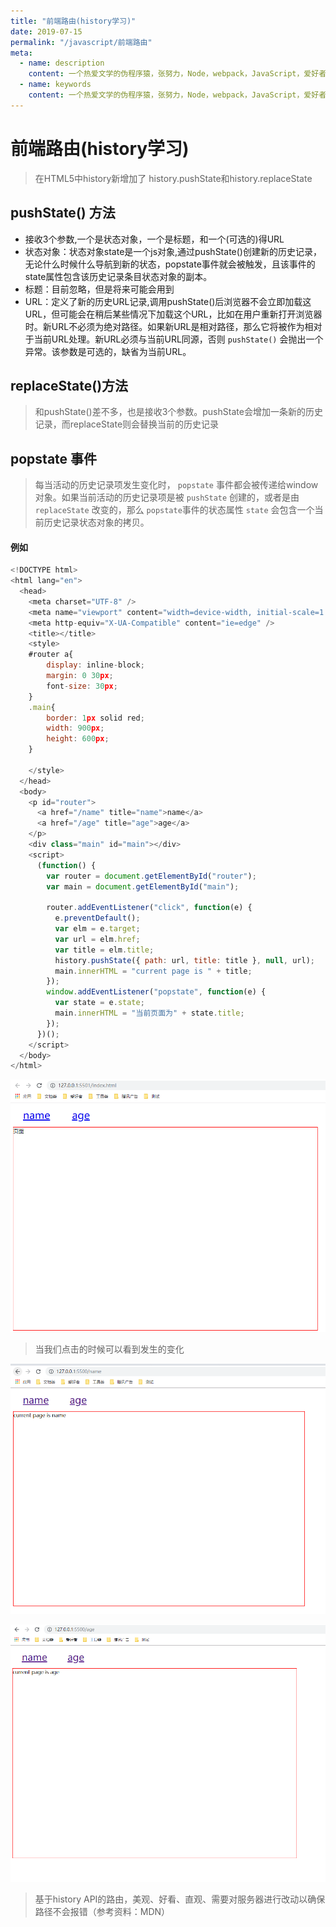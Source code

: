 ```yaml
---
title: "前端路由(history学习)"
date: 2019-07-15
permalink: "/javascript/前端路由"
meta:
  - name: description
    content: 一个热爱文学的伪程序猿，张努力，Node，webpack，JavaScript，爱好者，博客
  - name: keywords
    content: 一个热爱文学的伪程序猿，张努力，Node，webpack，JavaScript，爱好者，博客
---
```



# 前端路由(history学习)

> 在HTML5中history新增加了 history.pushState和history.replaceState

## pushState() 方法

- 接收3个参数,一个是状态对象，一个是标题，和一个(可选的)得URL
- 状态对象：状态对象state是一个js对象,通过pushState()创建新的历史记录，无论什么时候什么导航到新的状态，popstate事件就会被触发，且该事件的state属性包含该历史记录条目状态对象的副本。
- 标题：目前忽略，但是将来可能会用到
- URL：定义了新的历史URL记录,调用pushState()后浏览器不会立即加载这URL，但可能会在稍后某些情况下加载这个URL，比如在用户重新打开浏览器时。新URL不必须为绝对路径。如果新URL是相对路径，那么它将被作为相对于当前URL处理。新URL必须与当前URL同源，否则 `pushState()` 会抛出一个异常。该参数是可选的，缺省为当前URL。

## replaceState()方法

> 和pushState()差不多，也是接收3个参数。pushState会增加一条新的历史记录，而replaceState则会替换当前的历史记录

##  popstate 事件

>   每当活动的历史记录项发生变化时， `popstate` 事件都会被传递给window对象。如果当前活动的历史记录项是被 `pushState` 创建的，或者是由 `replaceState` 改变的，那么 `popstate`事件的状态属性 `state` 会包含一个当前历史记录状态对象的拷贝。

####   例如

```javascript
<!DOCTYPE html>
<html lang="en">
  <head>
    <meta charset="UTF-8" />
    <meta name="viewport" content="width=device-width, initial-scale=1.0" />
    <meta http-equiv="X-UA-Compatible" content="ie=edge" />
    <title></title>
    <style>
    #router a{
        display: inline-block;
        margin: 0 30px;
        font-size: 30px;
    }
    .main{
        border: 1px solid red;
        width: 900px;
        height: 600px;
    }
    
    </style>
  </head>
  <body>
    <p id="router">
      <a href="/name" title="name">name</a>
      <a href="/age" title="age">age</a>
    </p>
    <div class="main" id="main"></div>
    <script>
      (function() {
        var router = document.getElementById("router");
        var main = document.getElementById("main");

        router.addEventListener("click", function(e) {
          e.preventDefault();
          var elm = e.target;
          var url = elm.href;
          var title = elm.title;
          history.pushState({ path: url, title: title }, null, url);
          main.innerHTML = "current page is " + title;
        });
        window.addEventListener("popstate", function(e) {
          var state = e.state;
          main.innerHTML = "当前页面为" + state.title;
        });
      })();
    </script>
  </body>
</html>

```

![img](./image/js00.png)

> 当我们点击的时候可以看到发生的变化

![1563157456812](./image/js01.png)

![1563157469415](./image/js02.png)

> 基于history API的路由，美观、好看、直观、需要对服务器进行改动以确保路径不会报错（参考资料：MDN）